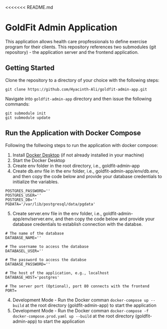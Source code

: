 <<<<<<< README.md
# GoldFit Admin Application
This application allows health care propfessionals to define exercise program for their clients. This repository references two submodules (git repository) - the application server and the frontend application.

## Getting Started
Clone the repository to a directory of your choice with the following steps:

```
git clone https://github.com/Hyacinth-Ali/goldfit-admin-app.git
```
Navigate into `goldfit-admin-app` directory and then issue the following commands:
```
git submodule init
git submodule update
```

## Run the Application with Docker Compose
Following the follwoing steps to run the application with docker compose:
1. Install [Docker Desktop](https://www.docker.com/products/docker-desktop/) (if not already installed in your machine)
2. Start the Docker Desktop
3. Create env folder in the root directory, i.e., goldfit-admin-app
4. Create db.env file in the env folder, i.e., goldfit-admin-app/env/db.env, and then copy the code below and provide your database credentials to initialize the variables.
```
POSTGRES_PASSWORD=''
POSTGRES_USER=''
POSTGRES_DB=''
PGDATA='/var/lib/postgresql/data/pgdata'

  ```
5. Create server.env file in the env folder, i.e., goldfit-admin-app/env/server.env, and then copy the code below and provide your database credentials to establish connection with the databse.
  ```
  # The name of the database
  DATABASE_NAME=''

  # The username to access the database
  DATABASEL_USER=''

  # The password to access the databse
  DATABASE_PASSWORD=''

  # The host of the application, e.g., localhost
  DATABASE_HOST='postgres'
  
  # The server port (Optional), port 80 connects with the frontend
  PORT=

  ```
4. Development Mode - Run the Docker comman `docker-compose up --build` at the root directory (goldfit-admin-app) to start the application
5. Development Mode - Run the Docker comman `docker-compose -f docker-compose.prod.yaml up --build` at the root directory (goldfit-admin-app) to start the application